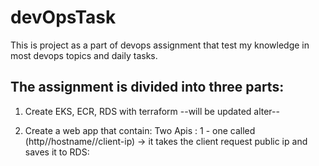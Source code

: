 # devOpsTask
This is project as a part of devops assignment that test my knowledge in most devops topics and daily tasks.

The assignment is divided into three parts:
-------------------------------------------

1) Create EKS, ECR, RDS with terraform
      --will be updated alter--

2) Create a web app that contain:
   Two Apis :
   1 - one called (http//hostname//client-ip) 
         -> it takes the client request public ip and saves it to RDS: 
		 
